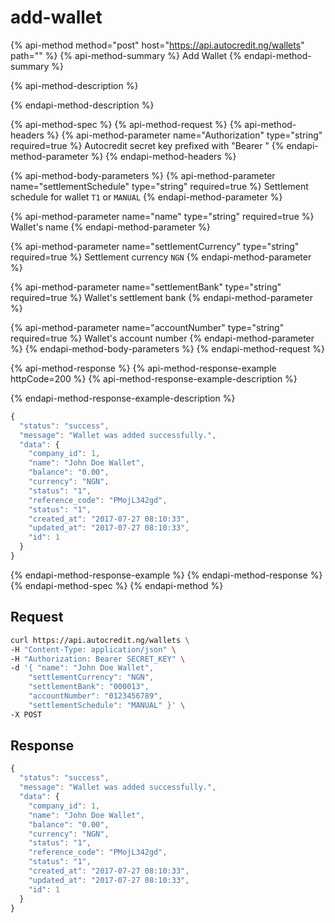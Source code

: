 # add-wallet

{% api-method method="post" host="https://api.autocredit.ng/wallets" path="" %}
{% api-method-summary %}
Add Wallet
{% endapi-method-summary %}

{% api-method-description %}

{% endapi-method-description %}

{% api-method-spec %}
{% api-method-request %}
{% api-method-headers %}
{% api-method-parameter name="Authorization" type="string" required=true %}
Autocredit secret key prefixed with "Bearer "
{% endapi-method-parameter %}
{% endapi-method-headers %}

{% api-method-body-parameters %}
{% api-method-parameter name="settlementSchedule" type="string" required=true %}
Settlement schedule for wallet `T1` or `MANUAL`
{% endapi-method-parameter %}

{% api-method-parameter name="name" type="string" required=true %}
Wallet's name
{% endapi-method-parameter %}

{% api-method-parameter name="settlementCurrency" type="string" required=true %}
Settlement currency `NGN`
{% endapi-method-parameter %}

{% api-method-parameter name="settlementBank" type="string" required=true %}
Wallet's settlement bank
{% endapi-method-parameter %}

{% api-method-parameter name="accountNumber" type="string" required=true %}
Wallet's account number
{% endapi-method-parameter %}
{% endapi-method-body-parameters %}
{% endapi-method-request %}

{% api-method-response %}
{% api-method-response-example httpCode=200 %}
{% api-method-response-example-description %}

{% endapi-method-response-example-description %}

```javascript
{
  "status": "success",
  "message": "Wallet was added successfully.",
  "data": {
    "company_id": 1,
    "name": "John Doe Wallet",
    "balance": "0.00",
    "currency": "NGN",
    "status": "1",
    "reference_code": "PMojL342gd",
    "status": "1",
    "created_at": "2017-07-27 08:10:33",
    "updated_at": "2017-07-27 08:10:33",
    "id": 1
  }
}
```
{% endapi-method-response-example %}
{% endapi-method-response %}
{% endapi-method-spec %}
{% endapi-method %}

## Request

```bash
curl https://api.autocredit.ng/wallets \
-H "Content-Type: application/json" \
-H "Authorization: Bearer SECRET_KEY" \
-d '{ "name": "John Doe Wallet",
    "settlementCurrency": "NGN", 
    "settlementBank": "000013",
    "accountNumber": "0123456789",
    "settlementSchedule": "MANUAL" }' \
-X POST
```

## Response

```javascript
{
  "status": "success",
  "message": "Wallet was added successfully.",
  "data": {
    "company_id": 1,
    "name": "John Doe Wallet",
    "balance": "0.00",
    "currency": "NGN",
    "status": "1",
    "reference_code": "PMojL342gd",
    "status": "1",
    "created_at": "2017-07-27 08:10:33",
    "updated_at": "2017-07-27 08:10:33",
    "id": 1
  }
}
```

